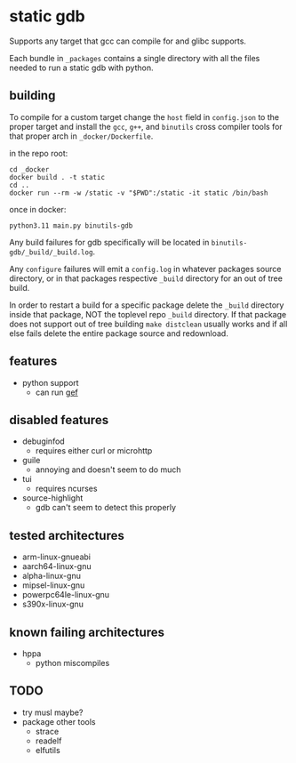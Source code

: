 # static gdb
Supports any target that gcc can compile for and glibc supports.

Each bundle in `_packages` contains a single directory with all the files needed to run a static gdb with python.

## building
To compile for a custom target change the `host` field in `config.json` to the proper target and install the `gcc`, `g++`, and `binutils` cross compiler tools for that proper arch in `_docker/Dockerfile`.

in the repo root:
```console
cd _docker
docker build . -t static
cd ..
docker run --rm -w /static -v "$PWD":/static -it static /bin/bash
```

once in docker:
```console
python3.11 main.py binutils-gdb
```

Any build failures for gdb specifically will be located in `binutils-gdb/_build/_build.log`.

Any `configure` failures will emit a `config.log` in whatever packages source directory, or in that packages respective `_build` directory for an out of tree build.

In order to restart a build for a specific package delete the `_build` directory inside that package, NOT the toplevel repo `_build` directory.
If that package does not support out of tree building `make distclean` usually works and if all else fails delete the entire package source and redownload.

## features
- python support
    - can run [gef](https://github.com/bata24/gef)

## disabled features
- debuginfod
    - requires either curl or microhttp
- guile
    - annoying and doesn't seem to do much
- tui
    - requires ncurses
- source-highlight
    - gdb can't seem to detect this properly

## tested architectures
- arm-linux-gnueabi
- aarch64-linux-gnu
- alpha-linux-gnu
- mipsel-linux-gnu
- powerpc64le-linux-gnu
- s390x-linux-gnu

## known failing architectures
- hppa
    - python miscompiles

## TODO
- try musl maybe?
- package other tools
    - strace
    - readelf
    - elfutils